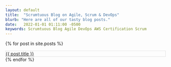 ```yaml
---
layout: default
title:  "Scrumtuous Blog on Agile, Scrum & DevOps"
blurb: "Here are all of our tasty blog posts."
date:   2022-01-01 01:11:00 -0500
keywords: Scrumtuous Blog Agile DevOps AWS Certification Scrum
---
```


{% for post in site.posts %}			
<div style="border: 1px solid #DEDEDE;" class=" col-12 col-sm-12  col-md-6 col-lg-4 mb-1 mt-1">
<a href="{{ post.url }}">{{ post.title }}</a>
</div>
{% endfor %}
